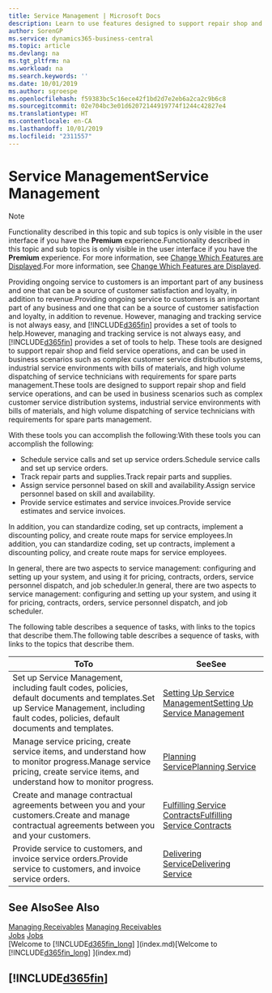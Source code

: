 ```yaml
---
title: Service Management | Microsoft Docs
description: Learn to use features designed to support repair shop and field service operations.
author: SorenGP
ms.service: dynamics365-business-central
ms.topic: article
ms.devlang: na
ms.tgt_pltfrm: na
ms.workload: na
ms.search.keywords: ''
ms.date: 10/01/2019
ms.author: sgroespe
ms.openlocfilehash: f59383bc5c16ece42f1bd2d7e2eb6a2ca2c9b6c8
ms.sourcegitcommit: 02e704bc3e01d62072144919774f1244c42827e4
ms.translationtype: HT
ms.contentlocale: en-CA
ms.lasthandoff: 10/01/2019
ms.locfileid: "2311557"
---
```

# <a name="service-management"></a><span data-ttu-id="cfb62-103">Service Management</span><span class="sxs-lookup"><span data-stu-id="cfb62-103">Service Management</span></span>
> [!NOTE]
> <span data-ttu-id="cfb62-104">Functionality described in this topic and sub topics is only visible in the user interface if you have the **Premium** experience.</span><span class="sxs-lookup"><span data-stu-id="cfb62-104">Functionality described in this topic and sub topics is only visible in the user interface if you have the **Premium** experience.</span></span> <span data-ttu-id="cfb62-105">For more information, see [Change Which Features are Displayed](ui-experiences.md).</span><span class="sxs-lookup"><span data-stu-id="cfb62-105">For more information, see [Change Which Features are Displayed](ui-experiences.md).</span></span>

<span data-ttu-id="cfb62-106">Providing ongoing service to customers is an important part of any business and one that can be a source of customer satisfaction and loyalty, in addition to revenue.</span><span class="sxs-lookup"><span data-stu-id="cfb62-106">Providing ongoing service to customers is an important part of any business and one that can be a source of customer satisfaction and loyalty, in addition to revenue.</span></span> <span data-ttu-id="cfb62-107">However, managing and tracking service is not always easy, and [!INCLUDE[d365fin](includes/d365fin_md.md)] provides a set of tools to help.</span><span class="sxs-lookup"><span data-stu-id="cfb62-107">However, managing and tracking service is not always easy, and [!INCLUDE[d365fin](includes/d365fin_md.md)] provides a set of tools to help.</span></span> <span data-ttu-id="cfb62-108">These tools are designed to support repair shop and field service operations, and can be used in business scenarios such as complex customer service distribution systems, industrial service environments with bills of materials, and high volume dispatching of service technicians with requirements for spare parts management.</span><span class="sxs-lookup"><span data-stu-id="cfb62-108">These tools are designed to support repair shop and field service operations, and can be used in business scenarios such as complex customer service distribution systems, industrial service environments with bills of materials, and high volume dispatching of service technicians with requirements for spare parts management.</span></span>  

 <span data-ttu-id="cfb62-109">With these tools you can accomplish the following:</span><span class="sxs-lookup"><span data-stu-id="cfb62-109">With these tools you can accomplish the following:</span></span>  

* <span data-ttu-id="cfb62-110">Schedule service calls and set up service orders.</span><span class="sxs-lookup"><span data-stu-id="cfb62-110">Schedule service calls and set up service orders.</span></span>  
* <span data-ttu-id="cfb62-111">Track repair parts and supplies.</span><span class="sxs-lookup"><span data-stu-id="cfb62-111">Track repair parts and supplies.</span></span>  
* <span data-ttu-id="cfb62-112">Assign service personnel based on skill and availability.</span><span class="sxs-lookup"><span data-stu-id="cfb62-112">Assign service personnel based on skill and availability.</span></span>  
* <span data-ttu-id="cfb62-113">Provide service estimates and service invoices.</span><span class="sxs-lookup"><span data-stu-id="cfb62-113">Provide service estimates and service invoices.</span></span>  

<span data-ttu-id="cfb62-114">In addition, you can standardize coding, set up contracts, implement a discounting policy, and create route maps for service employees.</span><span class="sxs-lookup"><span data-stu-id="cfb62-114">In addition, you can standardize coding, set up contracts, implement a discounting policy, and create route maps for service employees.</span></span>  

<span data-ttu-id="cfb62-115">In general, there are two aspects to service management: configuring and setting up your system, and using it for pricing, contracts, orders, service personnel dispatch, and job scheduler.</span><span class="sxs-lookup"><span data-stu-id="cfb62-115">In general, there are two aspects to service management: configuring and setting up your system, and using it for pricing, contracts, orders, service personnel dispatch, and job scheduler.</span></span>  

<span data-ttu-id="cfb62-116">The following table describes a sequence of tasks, with links to the topics that describe them.</span><span class="sxs-lookup"><span data-stu-id="cfb62-116">The following table describes a sequence of tasks, with links to the topics that describe them.</span></span>   

|<span data-ttu-id="cfb62-117">**To**</span><span class="sxs-lookup"><span data-stu-id="cfb62-117">**To**</span></span>|<span data-ttu-id="cfb62-118">**See**</span><span class="sxs-lookup"><span data-stu-id="cfb62-118">**See**</span></span>|  
|------------|-------------|  
|<span data-ttu-id="cfb62-119">Set up Service Management, including fault codes, policies, default documents and templates.</span><span class="sxs-lookup"><span data-stu-id="cfb62-119">Set up Service Management, including fault codes, policies, default documents and templates.</span></span>|[<span data-ttu-id="cfb62-120">Setting Up Service Management</span><span class="sxs-lookup"><span data-stu-id="cfb62-120">Setting Up Service Management</span></span>](service-setup-service.md)|  
|<span data-ttu-id="cfb62-121">Manage service pricing, create service items, and understand how to monitor progress.</span><span class="sxs-lookup"><span data-stu-id="cfb62-121">Manage service pricing, create service items, and understand how to monitor progress.</span></span>|[<span data-ttu-id="cfb62-122">Planning Service</span><span class="sxs-lookup"><span data-stu-id="cfb62-122">Planning Service</span></span>](service-plan-service.md)|  
|<span data-ttu-id="cfb62-123">Create and manage contractual agreements between you and your customers.</span><span class="sxs-lookup"><span data-stu-id="cfb62-123">Create and manage contractual agreements between you and your customers.</span></span>|[<span data-ttu-id="cfb62-124">Fulfilling Service Contracts</span><span class="sxs-lookup"><span data-stu-id="cfb62-124">Fulfilling Service Contracts</span></span>](service-fulfill-service-contracts.md)|  
|<span data-ttu-id="cfb62-125">Provide service to customers, and invoice service orders.</span><span class="sxs-lookup"><span data-stu-id="cfb62-125">Provide service to customers, and invoice service orders.</span></span>|[<span data-ttu-id="cfb62-126">Delivering Service</span><span class="sxs-lookup"><span data-stu-id="cfb62-126">Delivering Service</span></span>](service-deliver-service.md)|  

## <a name="see-also"></a><span data-ttu-id="cfb62-127">See Also</span><span class="sxs-lookup"><span data-stu-id="cfb62-127">See Also</span></span>  
<span data-ttu-id="cfb62-128">[Managing Receivables](receivables-manage-receivables.md) </span><span class="sxs-lookup"><span data-stu-id="cfb62-128">[Managing Receivables](receivables-manage-receivables.md) </span></span>  
<span data-ttu-id="cfb62-129">[Jobs](projects-how-create-jobs.md) </span><span class="sxs-lookup"><span data-stu-id="cfb62-129">[Jobs](projects-how-create-jobs.md) </span></span>  
<span data-ttu-id="cfb62-130">[Welcome to [!INCLUDE[d365fin_long](includes/d365fin_long_md.md)] ](index.md)</span><span class="sxs-lookup"><span data-stu-id="cfb62-130">[Welcome to [!INCLUDE[d365fin_long](includes/d365fin_long_md.md)] ](index.md)</span></span>

## [!INCLUDE[d365fin](includes/free_trial_md.md)]  
